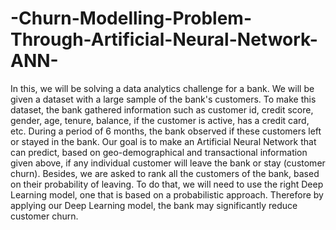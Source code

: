 # -Churn-Modelling-Problem-Through-Artificial-Neural-Network-ANN-
In this, we will be solving a data analytics challenge for a bank. We will be given a dataset with a large sample of the bank's customers. To make this dataset, the bank gathered information such as customer id, credit score, gender, age, tenure, balance, if the customer is active, has a credit card, etc. During a period of 6 months, the bank observed if these customers left or stayed in the bank.   Our goal is to make an Artificial Neural Network that can predict, based on geo-demographical and transactional information given above, if any individual customer will leave the bank or stay (customer churn). Besides, we are asked to rank all the customers of the bank, based on their probability of leaving. To do that, we will need to use the right Deep Learning model, one that is based on a probabilistic approach.    Therefore by applying our Deep Learning model, the bank may significantly reduce customer churn.
